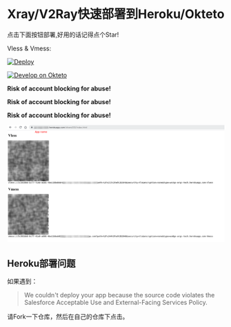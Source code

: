 # Xray/V2Ray快速部署到Heroku/Okteto

点击下面按钮部署,好用的话记得点个Star!

Vless & Vmess: 

[![Deploy](https://www.herokucdn.com/deploy/button.png)](https://heroku.com/deploy?template=https://github.com/jdfhjroit559/v2lessh.git) 

[![Develop on Okteto](https://okteto.com/develop-okteto.svg)](https://cloud.okteto.com/deploy)

**Risk of account blocking for abuse!**

**Risk of account blocking for abuse!**

**Risk of account blocking for abuse!**

![](show.png)

## Heroku部署问题

如果遇到：

> We couldn't deploy your app because the source code violates the Salesforce Acceptable Use and External-Facing Services Policy.

请Fork一下仓库，然后在自己的仓库下点击。

